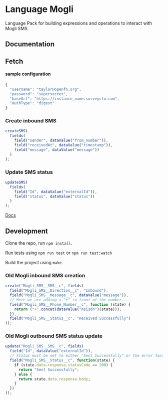 Language Mogli
==============

Language Pack for building expressions and operations to interact with Mogli SMS.

Documentation
-------------
## Fetch

#### sample configuration
```js
{
  "username": "taylor@openfn.org",
  "password": "supersecret",
  "baseUrl": "https://instance_name.surveycto.com",
  "authType": "digest"
}
```

### Create inbound SMS
```js
createSMS(
  fields(
    field("sender", dataValue("from_number")),
    field("receivedAt", dataValue("timestamp")),
    field("message", dataValue("message"))
  )
);
```

### Update SMS status
```js
updateSMS(
  fields(
    field("Id", dataValue("externalId")),
    field("status", dataValue("status"))
  )
);
```

[Docs](docs/index)

Development
-----------

Clone the repo, run `npm install`.

Run tests using `npm run test` or `npm run test:watch`

Build the project using `make`.

### Old Mogli inbound SMS creation
```js
create("Mogli_SMS__SMS__c", fields(
  field("Mogli_SMS__Direction__c", "Inbound"),
  field("Mogli_SMS__Message__c", dataValue("message")),
  // Here we are adding a "+" in front of the number...
  field("Mogli_SMS__Phone_Number__c", function (state) {
    return ("+".concat(dataValue("msisdn")(state)));
  }),
  field("Mogli_SMS__Status__c", "Received Successfully")
));
```

### Old Mogli outbound SMS status update
```js
update("Mogli_SMS__SMS__c", fields(
  field("Id", dataValue("externalId")),
  // Status must be set to either "Sent Successfully" or the error text.
  field("Mogli_SMS__Status__c", function(state) {
    if (state.data.response.statusCode == 200) {
      return "Sent Successfully";
    } else {
      return state.data.response.body;
    }
  })
));
```
